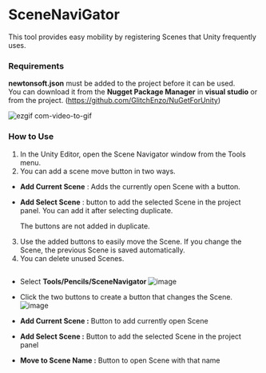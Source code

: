 # SceneNaviGator
This tool provides easy mobility by registering Scenes that Unity frequently uses.

### Requirements 
**newtonsoft.json** must be added to the project before it can be used.  
You can download it from the **Nugget Package Manager** in **visual studio** or from the project. (https://github.com/GlitchEnzo/NuGetForUnity)

![ezgif com-video-to-gif](https://github.com/pencils57/Unity-SceneNavigator/assets/121782770/da1d78d2-cc20-40b7-8bbe-7abbea50fe56)

### How to Use
1. In the Unity Editor, open the Scene Navigator window from the Tools menu.  
2. You can add a scene move button in two ways.  
- **Add Current Scene** : Adds the currently open Scene with a button.  
- **Add Select Scene** : button to add the selected Scene in the project panel. You can add it after selecting duplicate.  

	The buttons are not added in duplicate.  
3. Use the added buttons to easily move the Scene. If you change the Scene, the previous Scene is saved automatically.  
4. You can delete unused Scenes.

##
- Select **Tools/Pencils/SceneNavigator**
![image](https://github.com/pencils57/Unity-SceneNavigator/assets/121782770/9195b3a5-0af7-4f00-ad52-90589beaedd3)

- Click the two buttons to create a button that changes the Scene.
![image](https://github.com/pencils57/Unity-SceneNavigator/assets/121782770/50897ce1-f9f7-4e77-afd4-cb00fa653fa9)
- **Add Current Scene :** Button to add currently open Scene  
- **Add Select Scene :** Button to add the selected Scene in the project panel  
- **Move to Scene Name :** Button to open Scene with that name
